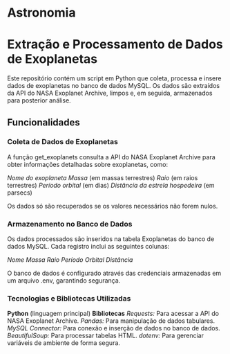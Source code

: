# Astronomia
# Extração e Processamento de Dados de Exoplanetas

Este repositório contém um script em Python que coleta, processa e insere dados de exoplanetas no banco de dados MySQL. Os dados são extraídos da API do NASA Exoplanet Archive, limpos e, em seguida, armazenados para posterior análise.

## Funcionalidades

### Coleta de Dados de Exoplanetas

A função get_exoplanets consulta a API do NASA Exoplanet Archive para obter informações detalhadas sobre exoplanetas, como:

*Nome do exoplaneta*
*Massa* (em massas terrestres)
*Raio* (em raios terrestres)
*Período orbital* (em dias)
*Distância da estrela hospedeira* (em parsecs)

Os dados só são recuperados se os valores necessários não forem nulos.

### Armazenamento no Banco de Dados

Os dados processados são inseridos na tabela Exoplanetas do banco de dados MySQL. Cada registro inclui as seguintes colunas:

*Nome*
*Massa*
*Raio*
*Período Orbital*
*Distância*

O banco de dados é configurado através das credenciais armazenadas em um arquivo .env, garantindo segurança.

### Tecnologias e Bibliotecas Utilizadas

**Python** (linguagem principal)
**Bibliotecas**
*Requests:* Para acessar a API do NASA Exoplanet Archive.
*Pandas:* Para manipulação de dados tabulares.
*MySQL Connector:* Para conexão e inserção de dados no banco de dados.
*BeautifulSoup:* Para processar tabelas HTML.
*dotenv:* Para gerenciar variáveis de ambiente de forma segura.
